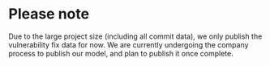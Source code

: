 # Please note
Due to the large project size (including all commit data), we only publish the vulnerability fix data for now. We are currently undergoing the company process to publish our model, and plan to publish it once complete. 
